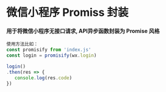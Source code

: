 # 微信小程序 Promiss 封装

#### 用于将微信小程序无接口请求, API异步函数封装为 Promise 风格

 ```js
 使用方法比如：
 const promisify from 'index.js'
 const login = promisify(wx.login)

 login()
 .then(res => {
    console.log(res.code)
 })
 ```
